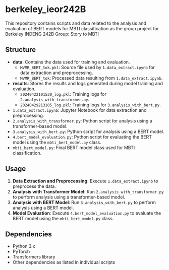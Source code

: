 # berkeley_ieor242B

This repository contains scripts and data related to the analysis and evaluation of BERT models for MBTI classification as the group project for Berkeley INDENG 242B Group: Story to MBTI

## Structure

- **data**: Contains the data used for training and evaluation.
  - `MVMR_BERT_tok.pkl`: Source file used by `1.data_extract.ipynb` for data extraction and preprocessing.
  - `MVMR_BERT_tok`: Processed data resulting from `1.data_extract.ipynb`.
- **results**: Stores the results and logs generated during model training and evaluation.
  - `20240422101530_log.pkl`: Training logs for `2.analysis_with_transformer.py`.
  - `20240429213105_log.pkl`: Training logs for `3.analysis_with_bert.py`.
- `1.data_extract.ipynb`: Jupyter Notebook for data extraction and preprocessing.
- `2.analysis_with_transformer.py`: Python script for analysis using a transformer-based model.
- `3.analysis_with_bert.py`: Python script for analysis using a BERT model.
- `4.bert_model_evaluation.py`: Python script for evaluating the BERT model using the `mbti_bert_model.py` class.
- `mbti_bert_model.py`: Final BERT model class used for MBTI classification.

## Usage

1. **Data Extraction and Preprocessing**: Execute `1.data_extract.ipynb` to preprocess the data.
2. **Analysis with Transformer Model**: Run `2.analysis_with_transformer.py` to perform analysis using a transformer-based model.
3. **Analysis with BERT Model**: Run `3.analysis_with_bert.py` to perform analysis using a BERT model.
4. **Model Evaluation**: Execute `4.bert_model_evaluation.py` to evaluate the BERT model using the `mbti_bert_model.py` class.

## Dependencies

- Python 3.x
- PyTorch
- Transformers library
- Other dependencies as listed in individual scripts



